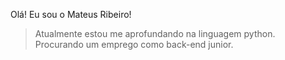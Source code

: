Olá! Eu sou o Mateus Ribeiro!

> Atualmente estou me aprofundando na linguagem python.
> Procurando um emprego como back-end junior.


